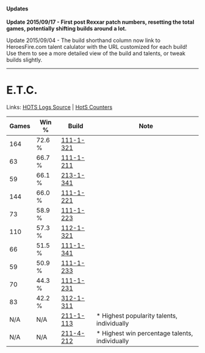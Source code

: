 #### Updates
**Update 2015/09/17 - First post Rexxar patch numbers, resetting the total games, potentially shifting builds around a lot.**

Update 2015/09/04 - The build shorthand column now link to HeroesFire.com talent calulator with the URL customized for each build!  
Use them to see a more detailed view of the build and talents, or tweak builds slightly.

***

# E.T.C.

Links: [HOTS Logs Source](https://www.hotslogs.com/Sitewide/HeroDetails?Hero=E.T.C.) | [HotS Counters](http://hotscounters.com/#/hero/E.T.C.)

Games  | Win %  | Build     | Note
-----  | -----  | -----     | ----
164    | 72.6 % | [111-1-321](http://www.heroesfire.com/hots/talent-calculator/elite-tauren-chieftain#gOkP) | 
63     | 66.7 % | [111-1-211](http://www.heroesfire.com/hots/talent-calculator/elite-tauren-chieftain#gOih) | 
59     | 66.1 % | [213-1-341](http://www.heroesfire.com/hots/talent-calculator/elite-tauren-chieftain#kHmD) | 
144    | 66.0 % | [111-1-221](http://www.heroesfire.com/hots/talent-calculator/elite-tauren-chieftain#gOir) | 
73     | 58.9 % | [111-1-223](http://www.heroesfire.com/hots/talent-calculator/elite-tauren-chieftain#gOit) | 
110    | 57.3 % | [112-1-321](http://www.heroesfire.com/hots/talent-calculator/elite-tauren-chieftain#gRAf) | 
66     | 51.5 % | [111-1-341](http://www.heroesfire.com/hots/talent-calculator/elite-tauren-chieftain#gOkj) | 
59     | 50.9 % | [111-1-233](http://www.heroesfire.com/hots/talent-calculator/elite-tauren-chieftain#gOj1) | 
70     | 44.3 % | [111-1-231](http://www.heroesfire.com/hots/talent-calculator/elite-tauren-chieftain#gOi_) | 
83     | 42.2 % | [312-1-311](http://www.heroesfire.com/hots/talent-calculator/elite-tauren-chieftain#o3SV) | 
N/A    | N/A    | [211-1-113](http://www.heroesfire.com/hots/talent-calculator/elite-tauren-chieftain#kCq9) | * Highest popularity talents, individually
N/A    | N/A    | [211-4-212](http://www.heroesfire.com/hots/talent-calculator/elite-tauren-chieftain#kDaa) | * Highest win percentage talents, individually
